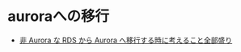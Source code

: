 # auroraへの移行

- [非 Aurora な RDS から Aurora へ移行する時に考えること全部盛り](https://ishiiiiii.hatenablog.com/entry/2023/12/23/174739)
